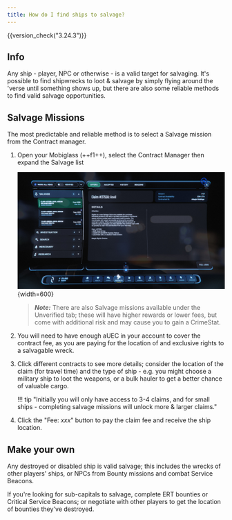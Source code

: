 ```yaml
---
title: How do I find ships to salvage?
---
```


{{version_check("3.24.3")}}

## Info

Any ship - player, NPC or otherwise - is a valid target for salvaging. It's
possible to find shipwrecks to loot & salvage by simply flying around the
'verse until something shows up, but there are also some reliable methods to
find valid salvage opportunities.

## Salvage Missions

The most predictable and reliable method is to select a Salvage mission from the
Contract manager.

1. Open your Mobiglass (++f1++), select the Contract Manager then expand the
Salvage list

    ![Salvage Contract](./images/salvage-contract.jpg){width=600}

    > ***Note:*** There are also Salvage missions available under the Unverified
    tab; these will have higher rewards or lower fees, but come with additional
    risk and may cause you to gain a CrimeStat.

2. You will need to have enough aUEC in your account to cover the contract fee,
as you are paying for the location of and exclusive rights to a salvagable
wreck.

3. Click different contracts to see more details; consider the location of the
claim (for travel time) and the type of ship - e.g. you might choose a military
ship to loot the weapons, or a bulk hauler to get a better chance of valuable
cargo.

    <!-- markdownlint-disable-next-line MD013 -->
    !!! tip "Initially you will only have access to 3-4 claims, and for small ships - completing salvage missions will unlock more & larger claims."

4. Click the "Fee: *xxx*" button to pay the claim fee and receive the ship
location.

## Make your own

Any destroyed or disabled ship is valid salvage; this includes the wrecks of
other players' ships, or NPCs from Bounty missions and combat Service Beacons.

If you're looking for sub-capitals to salvage, complete ERT bounties or Critical
Service Beacons; or negotiate with other players to get the location of bounties
they've destroyed.
